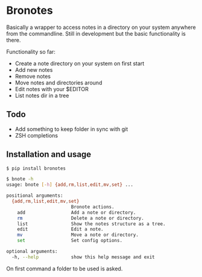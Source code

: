 # Bronotes

Basically a wrapper to access notes in a directory on your system anywhere from the commandline.
Still in development but the basic functionality is there.

Functionality so far:
  * Create a note directory on your system on first start
  * Add new notes
  * Remove notes
  * Move notes and directories around
  * Edit notes with your $EDITOR
  * List notes dir in a tree

## Todo

  * Add something to keep folder in sync with git
  * ZSH completions

## Installation and usage

```bash
$ pip install bronotes

$ bnote -h
usage: bnote [-h] {add,rm,list,edit,mv,set} ...

positional arguments:
  {add,rm,list,edit,mv,set}
                        Bronote actions.
    add                 Add a note or directory.
    rm                  Delete a note or directory.
    list                Show the notes structure as a tree.
    edit                Edit a note.
    mv                  Move a note or directory.
    set                 Set config options.

optional arguments:
  -h, --help            show this help message and exit
```

On first command a folder to be used is asked.
